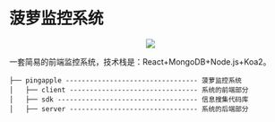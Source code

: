 # 菠萝监控系统
<p align="center">
    <img src="https://github.com/pwstrick/pineapple/blob/master/client/public/img/logo.png"/>
</p>

一套简易的前端监控系统，技术栈是：React+MongoDB+Node.js+Koa2。
```
├── pingapple --------------------------------- 菠萝监控系统
│   ├── client -------------------------------- 系统的前端部分
│   ├── sdk ----------------------------------- 信息搜集代码库
│   ├── server -------------------------------- 系统的后端部分
```

